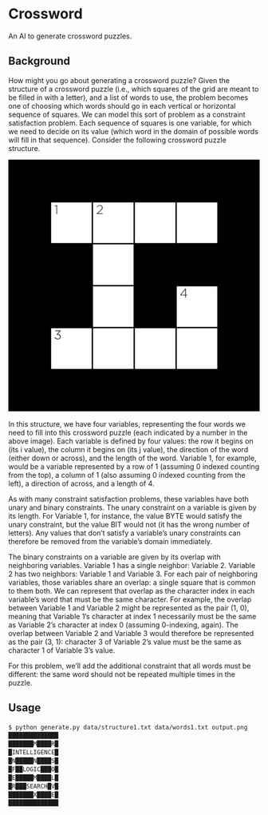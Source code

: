 # Crossword

An AI to generate crossword puzzles.

## Background

How might you go about generating a crossword puzzle? Given the structure of a crossword puzzle
(i.e., which squares of the grid are meant to be filled in with a letter), and a list of words to
use, the problem becomes one of choosing which words should go in each vertical or horizontal sequence
of squares. We can model this sort of problem as a constraint satisfaction problem. Each sequence of squares
is one variable, for which we need to decide on its value (which word in the domain of possible words will fill
in that sequence). Consider the following crossword puzzle structure.

![structure](assets/structure.png)

In this structure, we have four variables, representing the four words we need to fill into this crossword
puzzle (each indicated by a number in the above image). Each variable is defined by four values: the row it
begins on (its i value), the column it begins on (its j value), the direction of the word (either down or across),
and the length of the word. Variable 1, for example, would be a variable represented by a row of 1 (assuming 0
indexed counting from the top), a column of 1 (also assuming 0 indexed counting from the left), a direction of
across, and a length of 4.

As with many constraint satisfaction problems, these variables have both unary and binary constraints.
The unary constraint on a variable is given by its length. For Variable 1, for instance, the value BYTE would
satisfy the unary constraint, but the value BIT would not (it has the wrong number of letters). Any values that
don’t satisfy a variable’s unary constraints can therefore be removed from the variable’s domain immediately.

The binary constraints on a variable are given by its overlap with neighboring variables. Variable 1 has
a single neighbor: Variable 2. Variable 2 has two neighbors: Variable 1 and Variable 3. For each pair of
neighboring variables, those variables share an overlap: a single square that is common to them both. We can
represent that overlap as the character index in each variable’s word that must be the same character.
For example, the overlap between Variable 1 and Variable 2 might be represented as the pair (1, 0),
meaning that Variable 1’s character at index 1 necessarily must be the same as Variable 2’s character
at index 0 (assuming 0-indexing, again). The overlap between Variable 2 and Variable 3 would therefore
be represented as the pair (3, 1): character 3 of Variable 2’s value must be the same as character 1 of
Variable 3’s value.

For this problem, we’ll add the additional constraint that all words must be different: the same word should
not be repeated multiple times in the puzzle.

## Usage
```bash
$ python generate.py data/structure1.txt data/words1.txt output.png
██████████████
███████M████R█
█INTELLIGENCE█
█N█████N████S█
█F██LOGIC███O█
█E█████M████L█
█R███SEARCH█V█
███████X████E█
██████████████
```
